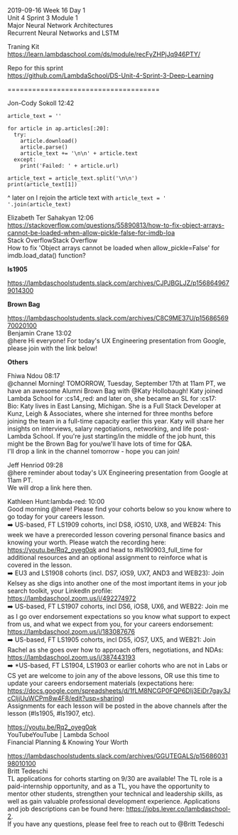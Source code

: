 2019-09-16 Week 16 Day 1    
Unit 4 Sprint 3 Module 1    
Major Neural Network Architectures  
Recurrent Neural Networks and LSTM  
     
Traning Kit     
https://learn.lambdaschool.com/ds/module/recFyZHPjJq946PTY/          

Repo for this sprint  
https://github.com/LambdaSchool/DS-Unit-4-Sprint-3-Deep-Learning     

=====================================

Jon-Cody Sokoll 12:42
```
article_text = ''

for article in ap.articles[:20]:
  try:
    article.download()
    article.parse()
    article_text += '\n\n' + article.text
  except:
    print('Failed: ' + article.url)
  
article_text = article_text.split('\n\n')
print(article_text[1])
```
^ later on I rejoin the article text with `article_text = '  '.join(article_text)`

Elizabeth Ter Sahakyan 12:06     
https://stackoverflow.com/questions/55890813/how-to-fix-object-arrays-cannot-be-loaded-when-allow-pickle-false-for-imdb-loa    
Stack OverflowStack Overflow     
How to fix 'Object arrays cannot be loaded when allow_pickle=False' for imdb.load_data() function?  

**ls1905**  

https://lambdaschoolstudents.slack.com/archives/CJPJBGLJZ/p1568649679014300

**Brown Bag**     

https://lambdaschoolstudents.slack.com/archives/C8C9ME37U/p1568656970020100   
Benjamin Crane 13:02   
@here Hi everyone! For today's UX Engineering presentation from Google, please join with the link below!   

**Others** 

Fhiwa Ndou 08:17  
@channel Morning! TOMORROW, Tuesday, September 17th at 11am PT, we have an awesome Alumni Brown Bag with @Katy Hollobaugh! Katy joined Lambda School for  :cs14_red: and later on, she became an SL for :cs17:   
Bio: Katy lives in East Lansing, Michigan. She is a Full Stack Developer at Kunz, Leigh & Associates, where she interned for three months before joining the team in a full-time capacity earlier this year. Katy will share her insights on interviews, salary negotiations, networking, and life post-Lambda School. If you're just starting/in the middle of the job hunt, this might be the Brown Bag for you/we'll have lots of time for Q&A.  
I'll drop a link in the channel tomorrow - hope you can join!  

Jeff Henriod 09:28   
@here reminder about today's UX Engineering presentation from Google at 11am PT.    
We will drop a link here then.   

Kathleen Hunt:lambda-red: 10:00   
Good morning @here! Please find your cohorts below so you know where to go today for your careers lesson.   
:arrow_right: US-based, FT LS1909 cohorts, incl DS8, iOS10, UX8, and WEB24: This week we have a prerecorded lesson covering personal finance basics and knowing your worth. Please watch the recording here: https://youtu.be/Rq2_oyeg0qk and head to #ls190903_full_time for additional resources and an optional assignment to reinforce what is covered in the lesson.   
:arrow_right: EU3 and LS1908 cohorts (incl. DS7, iOS9, UX7, AND3 and WEB23): Join Kelsey as she digs into another one of the most important items in your job search toolkit, your LinkedIn profile: https://lambdaschool.zoom.us/j/492274972   
:arrow_right: US-based, FT LS1907 cohorts, incl DS6, iOS8, UX6, and WEB22: Join me as I go over endorsement expectations so you know what support to expect from us, and what we expect from you, for your careers endorsement: https://lambdaschool.zoom.us/j/183087676   
:arrow_right: US-based, FT LS1905 cohorts, incl DS5, iOS7, UX5, and WEB21: Join Rachel as she goes over how to approach offers, negotiations, and NDAs: https://lambdaschool.zoom.us/j/387443193   
:arrow_right: *US-based, FT LS1904, LS1903 or earlier cohorts who are not in Labs or CS yet are welcome to join any of the above lessons, OR use this time to update your careers endorsement materials (expectations here:    https://docs.google.com/spreadsheets/d/1fLM8NCGP0FQP6DIj3EiDr7gay3JcCljiUuWCPm8w4F8/edit?usp=sharing)  
Assignments for each lesson will be posted in the above channels after the lesson (#ls1905, #ls1907, etc).

https://youtu.be/Rq2_oyeg0qk      
YouTubeYouTube | Lambda School  
Financial Planning & Knowing Your Worth   

https://lambdaschoolstudents.slack.com/archives/GGUTEGALS/p1568603198010100   
Britt Tedeschi   
TL applications for cohorts starting on 9/30 are available! The TL role is a paid-internship opportunity, and as a TL, you have the opportunity to mentor other students, strengthen your technical and leadership skills, as well as gain valuable professional development experience. Applications and job descriptions can be found here: https://jobs.lever.co/lambdaschool-2.   
If you have any questions, please feel free to reach out to @Britt Tedeschi   


